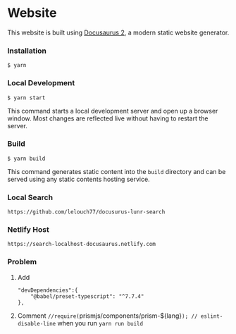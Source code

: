 # Website

This website is built using [Docusaurus 2](https://v2.docusaurus.io/), a modern static website generator.

### Installation

```
$ yarn
```

### Local Development

```
$ yarn start
```

This command starts a local development server and open up a browser window. Most changes are reflected live without having to restart the server.

### Build

```
$ yarn build
```

This command generates static content into the `build` directory and can be served using any static contents hosting service.

### Local Search

```
https://github.com/lelouch77/docusurus-lunr-search
```

### Netlify Host

```
https://search-localhost-docusaurus.netlify.com 
```

### Problem
1. Add 
	```
	"devDependencies":{
		"@babel/preset-typescript": "^7.7.4"
	},
	```
2. Comment  `//require(`prismjs/components/prism-${lang}`); // eslint-disable-line` when you run `yarn run build`
